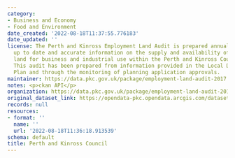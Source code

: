```yaml
---
category:
- Business and Economy
- Food and Environment
date_created: '2022-08-18T11:37:55.776183'
date_updated: ''
license: The Perth and Kinross Employment Land Audit is prepared annually to provide
  up to date and accurate information on the supply and availability of employment
  land for business and industrial use within the Perth and Kinross Council area.
  This audit has been prepared from information provided in the Local Development
  Plan and through the monitoring of planning application approvals.
maintainer: https://data.pkc.gov.uk/package/employment-land-audit-2017
notes: <p>ckan API</p>
organization: https://data.pkc.gov.uk/package/employment-land-audit-2017
original_dataset_link: https://opendata-pkc.opendata.arcgis.com/datasets/30b0272534a84f8ba3ff30900166aca0_0.zip?outSR=%7B%22latestWkid%22%3A27700%2C%22wkid%22%3A27700%7D
records: null
resources:
- format: ''
  name: ''
  url: '2022-08-18T11:36:18.913539'
schema: default
title: Perth and Kinross Council
---
```

